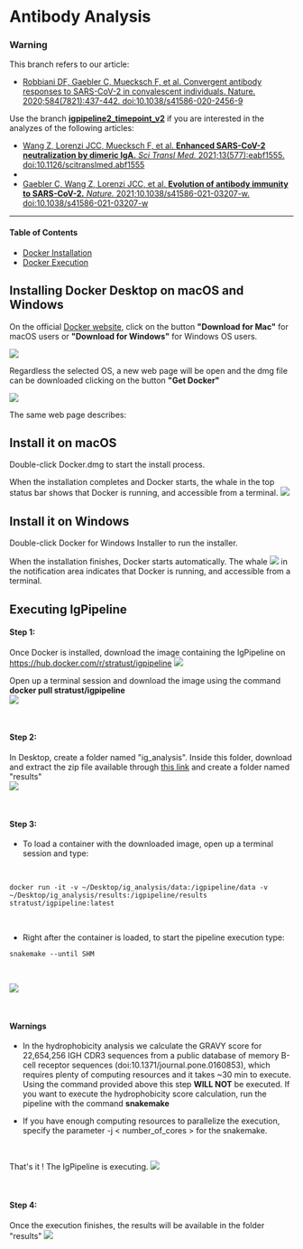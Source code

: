 # Antibody Analysis

### Warning

This branch refers to our article:
- [Robbiani DF, Gaebler C, Muecksch F, et al. Convergent antibody responses to SARS-CoV-2 in convalescent individuals. Nature. 2020;584(7821):437-442. doi:10.1038/s41586-020-2456-9](https://www.nature.com/articles/s41586-020-2456-9)

Use the branch [**igpipeline2_timepoint_v2**](https://github.com/stratust/igpipeline/tree/igpipeline2_timepoint_v2) if you are interested in the analyzes of the following articles:

- [Wang Z, Lorenzi JCC, Muecksch F, et al. **Enhanced SARS-CoV-2 neutralization by dimeric IgA.** *Sci Transl Med.* 2021;13(577):eabf1555. doi:10.1126/scitranslmed.abf1555](https://stm.sciencemag.org/content/13/577/eabf1555.full)
- 
- [Gaebler C, Wang Z, Lorenzi JCC, et al. **Evolution of antibody immunity to SARS-CoV-2.** *Nature.* 2021;10.1038/s41586-021-03207-w. doi:10.1038/s41586-021-03207-w](https://www.nature.com/articles/s41586-021-03207-w)

---

#### Table of Contents  
* [Docker Installation](#installing-docker-desktop-on-macos-and-windows)
* [Docker Execution](#executing-igpipeline)

## Installing Docker Desktop on macOS and Windows

On the official [Docker website](https://www.docker.com/products/docker-desktop), click on the button **"Download for Mac"** for macOS users or **"Download for Windows"** for Windows OS users.

![](img/img1.png "")

Regardless the selected OS, a new web page will be open and the dmg file can be downloaded clicking on the button **"Get Docker"**

![](img/img2.png "")

The same web page describes:

## Install it on macOS
Double-click Docker.dmg to start the install process.

When the installation completes and Docker starts, the whale in the top status bar shows that Docker is running, and accessible from a terminal.
![](img/img3.png "")

## Install it on Windows
Double-click Docker for Windows Installer to run the installer.

When the installation finishes, Docker starts automatically. The whale ![](img/img4.png "") in the notification area indicates that Docker is running, and accessible from a terminal.

## Executing IgPipeline
#### Step 1:
Once Docker is installed, download the image containing the IgPipeline on https://hub.docker.com/r/stratust/igpipeline
![](img/img5.png "")  

Open up a terminal session and download the image using the command **docker pull stratust/igpipeline**  
![](img/img6.png "")  

<br/>

#### Step 2:
In Desktop, create a folder named "ig_analysis". Inside this folder, download and extract the zip file available through [this link](https://rockefeller.app.box.com/s/vboi2buc769w7r1yo6vhpcxnfcbbn807) and create a folder named "results"  
![](img/img7.png "")  

<br/>

#### Step 3:
* To load a container with the downloaded image, open up a terminal session and type:
<br/>

```
docker run -it -v ~/Desktop/ig_analysis/data:/igpipeline/data -v ~/Desktop/ig_analysis/results:/igpipeline/results stratust/igpipeline:latest
``` 
<br/>

* Right after the container is loaded, to start the pipeline execution type: 
```
snakemake --until SHM
```
<br/>

![](img/img8.png "") 

<br/>

#### Warnings
- In the hydrophobicity analysis we calculate the GRAVY score for 22,654,256 IGH CDR3 sequences from a public database of memory B-cell receptor sequences (doi:10.1371/journal.pone.0160853), which requires plenty of computing resources and it takes ~30 min to execute. Using the command provided above this step **WILL NOT** be executed. If you want to execute the hydrophobicity score calculation, run the pipeline with the command **snakemake**

- If you have enough computing resources to parallelize the execution, specify the parameter -j < number_of_cores > for the snakemake.

<br/>

That's it ! The IgPipeline is executing.
![](img/img9.png "")  

<br/>

#### Step 4:
Once the execution finishes, the results will be available in the folder "results"
![](img/img10.png "")  

<br/>


